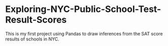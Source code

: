 # Exploring-NYC-Public-School-Test-Result-Scores
This is my first project using Pandas to draw inferences from the SAT score results of schools in NYC.
